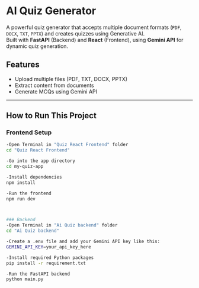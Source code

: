 # AI Quiz Generator
A powerful quiz generator that accepts multiple document formats (`PDF`, `DOCX`, `TXT`, `PPTX`) and creates quizzes using Generative AI.  
Built with **FastAPI** (Backend) and **React** (Frontend), using **Gemini API** for dynamic quiz generation.

## Features
- Upload multiple files (PDF, TXT, DOCX, PPTX)
- Extract content from documents
- Generate MCQs using Gemini API
---



## How to Run This Project

### Frontend Setup

```bash
-Open Terminal in "Quiz React Frontend" folder
cd "Quiz React Frontend"

-Go into the app directory
cd my-quiz-app

-Install dependencies
npm install

-Run the frontend
npm run dev



### Backend
-Open Terminal in "Ai Quiz backend" folder
cd "Ai Quiz backend"

-Create a .env file and add your Gemini API key like this:
GEMINI_API_KEY=your_api_key_here

-Install required Python packages
pip install -r requirement.txt

-Run the FastAPI backend
python main.py

